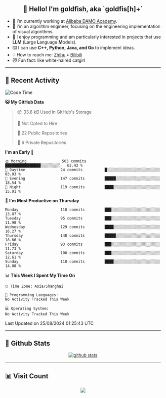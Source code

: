 
<h2 align="center">👋 Hello! I'm goldfish, aka `goldfis[h]+`</h2>

- 📍 I’m currently working at [Alibaba DAMO Academy](https://damo.alibaba.com/).  
- 🌱 I’m an algorithm engineer, focusing on the engineering implementation of visual algorithms.  
- 💬 I enjoy programming and am particularly interested in projects that use **LLM** (**L**arge **L**anguage **M**odels).   
- ⌨️ I can use **C++, Python, Java, and Go** to implement ideas.  
- 💡 How to reach me: [Zhihu](https://www.zhihu.com/people/goldfishh) • [Bilibili](https://space.bilibili.com/11349246)  
- 😼 Fun fact: like white-haired catgirl  

-------

## 🔧 Recent Activity

<!--START_SECTION:waka-->
![Code Time](http://img.shields.io/badge/Code%20Time-87%20hrs%2010%20mins-blue)

**🐱 My GitHub Data** 

> 📦 33.8 kB Used in GitHub's Storage 
 > 
> 🚫 Not Opted to Hire
 > 
> 📜 22 Public Repositories 
 > 
> 🔑 6 Private Repositories 
 > 
**I'm an Early 🐤** 

```text
🌞 Morning                503 commits         ████████████████░░░░░░░░░   63.43 % 
🌆 Daytime                24 commits          █░░░░░░░░░░░░░░░░░░░░░░░░   03.03 % 
🌃 Evening                147 commits         █████░░░░░░░░░░░░░░░░░░░░   18.54 % 
🌙 Night                  119 commits         ████░░░░░░░░░░░░░░░░░░░░░   15.01 % 
```
📅 **I'm Most Productive on Thursday** 

```text
Monday                   110 commits         ███░░░░░░░░░░░░░░░░░░░░░░   13.87 % 
Tuesday                  95 commits          ███░░░░░░░░░░░░░░░░░░░░░░   11.98 % 
Wednesday                129 commits         ████░░░░░░░░░░░░░░░░░░░░░   16.27 % 
Thursday                 148 commits         █████░░░░░░░░░░░░░░░░░░░░   18.66 % 
Friday                   93 commits          ███░░░░░░░░░░░░░░░░░░░░░░   11.73 % 
Saturday                 100 commits         ███░░░░░░░░░░░░░░░░░░░░░░   12.61 % 
Sunday                   118 commits         ████░░░░░░░░░░░░░░░░░░░░░   14.88 % 
```


📊 **This Week I Spent My Time On** 

```text
🕑︎ Time Zone: Asia/Shanghai

💬 Programming Languages: 
No Activity Tracked This Week

💻 Operating System: 
No Activity Tracked This Week
```


 Last Updated on 25/08/2024 01:25:43 UTC
<!--END_SECTION:waka-->

-------

## 📆 Github Stats

<p align="center">
    <a href="https://github.com/anuraghazra/github-readme-stats">
      <img src="https://github-readme-stats.vercel.app/api?username=goldfishh&show_icons=true&theme=dracula" alt="github stats" />
    </a>
</p>

-------

## 📊 Visit Count

<p align="center">
  <a href="https://count.getloli.com/"><img src="https://count.getloli.com/get/@:goldfishh?theme=rule34"></a>
</p>
